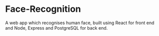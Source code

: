 # Face-Recognition
A web app which recognises human face, built using React for front end and Node, Express and PostgreSQL for back end. 
